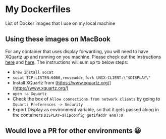 # My Dockerfiles

List of Docker images that I use on my local machine

## Using these images on MacBook

For any container that uses display forwarding, you will need to have XQuartz up and running on you machine. Please check out the instructions [here](https://cntnr.io/running-guis-with-docker-on-mac-os-x-a14df6a76efc) and [here](https://github.com/moby/moby/issues/8710#issuecomment-71113263). The instructions will sum up to below steps:

- `brew install socat`
- `socat TCP-LISTEN:6000,reuseaddr,fork UNIX-CLIENT:\"$DISPLAY\"`
- Install XQuartz from [https://www.xquartz.org/](https://www.xquartz.org/)
- `open -a Xquartz`
- Check the box of `Allow connections from network clients` by going to `Xquartz Preferences -> Security`
- Export Display as environment variable, so that it gets passed along in the containers `DISPLAY=$(ipconfig getifaddr en0):0`

## Would love a PR for other environments 😀
